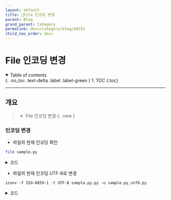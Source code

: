 ```yaml
---
layout: default
title: File 인코딩 변경
parent: Blog
grand_parent: Category
permalink: docs/category/blog/b0151
child_nav_order: desc
---
```


# File 인코딩 변경

<details open markdown="block">
  <summary>
    Table of contents
  </summary>
  {: .no_toc .text-delta .label .label-green }
1. TOC
{:toc}
</details>

---

## 개요

> - File 인코딩 변경
{: .new }

### 인코딩 변경

- 파일의 현재 인코딩 확인

```bash
file sample.py 
```

<details markdown="block">
  <summary>
    코드
  </summary>
  {: .text-delta .label .label-green }
  
```bash
sample.py: Python script, ISO-8859 text executable
```

</details>

- 파일의 현재 인코딩 UTF-8로 변경

```
iconv -f ISO-8859-1 -t UTF-8 sample.py.py -o sample.py_utf8.py
```

<details markdown="block">
  <summary>
    코드
  </summary>
  {: .text-delta .label .label-green }
  
```bash
sample.py_utf8.py: Python script, Unicode text, UTF-8 text executable
```

</details>
